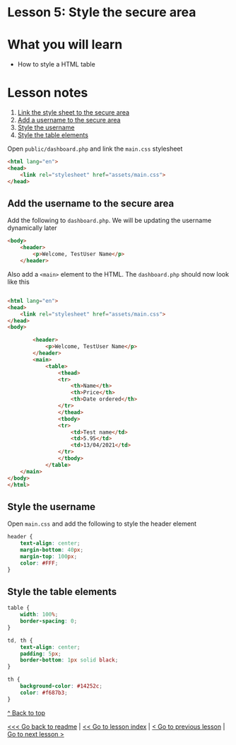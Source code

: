 # Lesson 5: Style the secure area

# What you will learn
- How to style a HTML table

# Lesson notes
1. [Link the style sheet to the secure area](lesson_5.md#link-the-stylesheet-to-the-login-page)
2. [Add a username to the secure area](lesson_5.md#add-the-username-to-the-secure-area)
3. [Style the username](lesson_5.md#style-the-username)
4. [Style the table elements](lesson_5.md#style-the-table-elements)

Open `public/dashboard.php` and link the `main.css` stylesheet
```html
<html lang="en">
<head>
    <link rel="stylesheet" href="assets/main.css">
</head>
```

## Add the username to the secure area
Add the following to `dashboard.php`. We will be updating the username dynamically later
```html
<body>
    <header>
        <p>Welcome, TestUser Name</p>
    </header>
```
Also add a `<main>` element to the HTML. The `dashboard.php` should now look like this

```html

<html lang="en">
<head>
    <link rel="stylesheet" href="assets/main.css">
</head>
<body>

        <header>
            <p>Welcome, TestUser Name</p>
        </header>
        <main>
            <table>
                <thead>
                <tr>
                    <th>Name</th>
                    <th>Price</th>
                    <th>Date ordered</th>
                </tr>
                </thead>
                <tbody>
                <tr>
                    <td>Test name</td>
                    <td>5.95</td>
                    <td>13/04/2021</td>
                </tr>
                </tbody>
            </table>
    </main>
</body>
</html>
```
## Style the username
Open `main.css` and add the following to style the header element
```css
header {
    text-align: center;
    margin-bottom: 40px;
    margin-top: 100px;
    color: #FFF;
}
```
## Style the table elements
```css
table {
    width: 100%;
    border-spacing: 0;
}

td, th {
    text-align: center;
    padding: 5px;
    border-bottom: 1px solid black;
}

th {
    background-color: #14252c;
    color: #f687b3;
}
```
[^ Back to top](lesson_4.md#what-you-will-learn)

[<<< Go back to readme](../../README.md) | [<< Go to lesson index](index.md) | [< Go to previous lesson](lesson_4.md) | [Go to next lesson >](lesson_6.md)